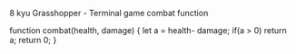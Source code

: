 8 kyu
Grasshopper - Terminal game combat function

function combat(health, damage) {
let a = health- damage;
if(a > 0) return a;
return 0;
}
